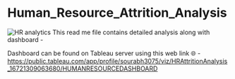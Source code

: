 # Human_Resource_Attrition_Analysis
![HR analytics](https://user-images.githubusercontent.com/109259266/209965712-91e820ac-0bf3-4e53-9797-d6a893d7a08e.PNG)
This read me file contains detailed analysis along with dashboard -

Dashboard can be found on Tableau server using this web link 🌐 - https://public.tableau.com/app/profile/sourabh3075/viz/HRAttritionAnalysis_16721309063680/HUMANRESOURCEDASHBOARD
